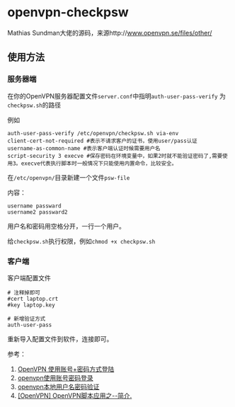 # openvpn-checkpsw
Mathias Sundman大佬的源码，来源http://www.openvpn.se/files/other/

## 使用方法

### 服务器端

在你的OpenVPN服务器配置文件`server.conf`中指明`auth-user-pass-verify` 为`checkpsw.sh`的路径

例如

```
auth-user-pass-verify /etc/openvpn/checkpsw.sh via-env
client-cert-not-required #表示不请求客户的证书，使用user/pass认证
username-as-common-name #表示客户端认证时候需要用户名
script-security 3 execve #保存密码在环境变量中，如果2时就不能验证密码了,需要使用3。execve代表执行脚本时一般情况下只能使用内置命令，比较安全。
```

在`/etc/openvpn/`目录新建一个文件`psw-file`

内容：

```
username passward
username2 passward2
```

用户名和密码用空格分开，一行一个用户。

给`checkpsw.sh`执行权限，例如`chmod +x checkpsw.sh `

### 客户端

客户端配置文件

```
# 注释掉即可
#cert laptop.crt
#key laptop.key

# 新增验证方式
auth-user-pass
```

重新导入配置文件到软件，连接即可。

参考：

1. [OpenVPN 使用账号+密码方式登陆](https://xu3352.github.io/linux/2017/06/08/openvpn-use-username-and-password-authentication)
2. [openvpn使用账号密码登录](https://my.oschina.net/u/4312735/blog/3615628)
3. [openvpn本地用户名密码验证](https://blog.51cto.com/lvnian/1708851)
4. [[OpenVPN] OpenVPN脚本应用之--简介.](http://chenall.net/post/openvpn_script_pre/)
